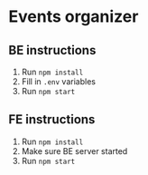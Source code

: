 # Events organizer

## BE instructions
1) Run `npm install`
2) Fill in `.env` variables
3) Run `npm start`

## FE instructions
1) Run `npm install`
2) Make sure BE server started
3) Run `npm start`
